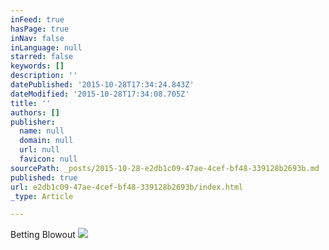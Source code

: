 ```yaml
---
inFeed: true
hasPage: true
inNav: false
inLanguage: null
starred: false
keywords: []
description: ''
datePublished: '2015-10-28T17:34:24.843Z'
dateModified: '2015-10-28T17:34:08.705Z'
title: ''
authors: []
publisher:
  name: null
  domain: null
  url: null
  favicon: null
sourcePath: _posts/2015-10-28-e2db1c09-47ae-4cef-bf48-339128b2693b.md
published: true
url: e2db1c09-47ae-4cef-bf48-339128b2693b/index.html
_type: Article

---
```

Betting Blowout
![](https://the-grid-user-content.s3-us-west-2.amazonaws.com/58964caf-7430-45aa-a738-36ec81b248f4.jpg)